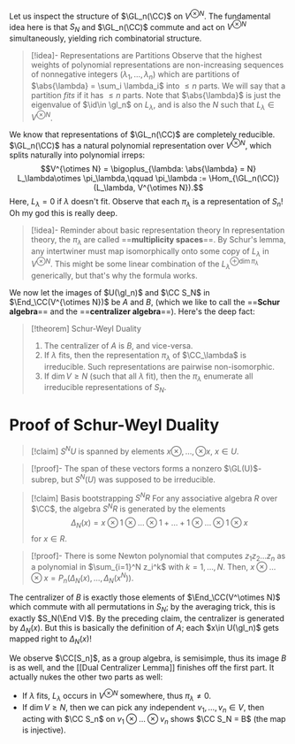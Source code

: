 Let us inspect the structure of $\GL_n(\CC)$ on $V^{\otimes N}$. The fundamental idea here is that $S_N$ and $\GL_n(\CC)$ commute and act on $V^{\otimes N}$ simultaneously, yielding rich combinatorial structure.

>[!idea]- Representations are Partitions
>Observe that the highest weights of polynomial representations are non-increasing sequences of nonnegative integers $(\lambda_1,\dots, \lambda_n)$ which are partitions of $\abs{\lambda} = \sum_i \lambda_i$ into $\leq n$ parts. We will say that a partition *fits* if it has $\leq n$ parts. Note that $\abs{\lambda}$ is just the eigenvalue of $\id\in \gl_n$ on $L_\lambda$, and is also the $N$ such that $L_\lambda \in V^{\otimes N}$.

We know that representations of $\GL_n(\CC)$ are completely reducible. $\GL_n(\CC)$ has a natural polynomial representation over $V^{\otimes N}$, which splits naturally into polynomial irreps:$$V^{\otimes N} = \bigoplus_{\lambda: \abs{\lambda} = N} L_\lambda\otimes \pi_\lambda,\qquad \pi_\lambda := \Hom_{\GL_n(\CC)} (L_\lambda, V^{\otimes N}).$$Here, $L_\lambda = 0$ if $\lambda$ doesn't fit. Observe that each $\pi_{\lambda}$ is a representation of $S_n$! Oh my god this is really deep.

>[!idea]- Reminder about basic representation theory
>In representation theory, the $\pi_\lambda$ are called ==**multiplicity spaces**==. By Schur's lemma, any intertwiner must map isomorphically onto some copy of $L_\lambda$ in $V^{\otimes N}$. This might be some linear combination of the $L_\lambda^{\oplus \dim \pi_\lambda}$ generically, but that's why the formula works.

We now let the images of $U(\gl_n)$ and $\CC S_N$ in $\End_\CC(V^{\otimes N})$ be $A$ and $B$, (which we like to call the ==**Schur algebra**== and the ==**centralizer algebra**==). Here's the deep fact:

>[!theorem] Schur-Weyl Duality
>1. The centralizer of $A$ is $B$, and vice-versa.
>2. If $\lambda$ fits, then the representation $\pi_\lambda$ of $\CC_\lambda$ is irreducible. Such representations are pairwise non-isomorphic.
>3. If $\dim V \geq N$ (such that all $\lambda$ fit), then the $\pi_\lambda$ enumerate all irreducible representations of $S_N$.

# Proof of Schur-Weyl Duality

>[!claim] $S^N U$ is spanned by elements $x\otimes,\dots,\otimes x$, $x\in U$.

>[!proof]-
>The span of these vectors forms a nonzero $\GL(U)$-subrep, but $S^N(U)$ was supposed to be irreducible.

>[!claim] Basis bootstrapping $S^NR$
>For any associative algebra $R$ over $\CC$, the algebra $S^NR$ is generated by the elements
>$$\Delta_N(x) = x\otimes1\otimes\dots\otimes1+\dots+1\otimes\dots\otimes1\otimes x$$
>for $x\in R$.

>[!proof]-
>There is some Newton polynomial that computes $z_1z_2\dots z_n$ as a polynomial in $\sum_{i=1}^N z_i^k$ with $k=1,\dots,N$. Then, $x\otimes\dots\otimes x= P_n(\Delta_N(x),\dots,\Delta_N(x^N))$.

The centralizer of $B$ is exactly those elements of $\End_\CC(V^\otimes N)$ which commute with all permutations in $S_N$; by the averaging trick, this is exactly $S_N(\End V)$. By the preceding claim, the centralizer is generated by $\Delta_N(x)$. But this is basically the definition of $A$; each $x\in U(\gl_n)$ gets mapped right to $\Delta_N(x)$!

We observe $\CC[S_n]$, as a group algebra, is semisimple, thus its image $B$ is as well, and the [[Dual Centralizer Lemma]] finishes off the first part. It actually nukes the other two parts as well:
- If $\lambda$ fits, $L_\lambda$ occurs in $V^{\otimes N}$ somewhere, thus $\pi_\lambda \neq 0$.
- If $\dim V \geq N$, then we can pick any independent $v_1,\dots, v_n\in V$, then acting with $\CC S_n$ on $v_1\otimes\dots\otimes v_n$ shows $\CC S_N = B$ (the map is injective).
